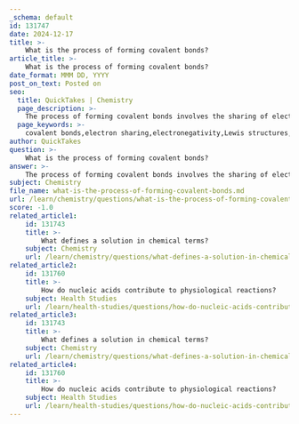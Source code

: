 ```yaml
---
_schema: default
id: 131747
date: 2024-12-17
title: >-
    What is the process of forming covalent bonds?
article_title: >-
    What is the process of forming covalent bonds?
date_format: MMM DD, YYYY
post_on_text: Posted on
seo:
  title: QuickTakes | Chemistry
  page_description: >-
    The process of forming covalent bonds involves the sharing of electron pairs between nonmetal atoms to achieve stable electronic configurations, typically resembling those of noble gases.
  page_keywords: >-
    covalent bonds,electron sharing,electronegativity,Lewis structures,octet rule,single covalent bonds,double covalent bonds,triple covalent bonds,energy considerations,nonmetal atoms
author: QuickTakes
question: >-
    What is the process of forming covalent bonds?
answer: >-
    The process of forming covalent bonds involves the sharing of electron pairs between two nonmetal atoms, allowing each atom to achieve a more stable electronic configuration, typically resembling that of the nearest noble gas. Here’s a detailed overview of the process:\n\n1. **Electron Sharing**: Covalent bonds are formed when two atoms share one or more pairs of electrons. For instance, in the hydrogen molecule (H₂), two hydrogen atoms each contribute one electron, resulting in a shared pair that forms a covalent bond. This sharing allows each hydrogen atom to attain a stable electron configuration, similar to helium, with two electrons in its outer shell.\n\n2. **Electronegativity**: The formation of covalent bonds typically occurs between atoms with similar electronegativities. When the difference in electronegativity between the two atoms is small, they are more likely to share electrons rather than transfer them completely, as seen in ionic bonds. For example, in the hydrogen fluoride (HF) molecule, the difference in electronegativity between hydrogen and fluorine leads to a polar covalent bond, where the shared electrons are drawn closer to the more electronegative fluorine atom.\n\n3. **Lewis Structures**: To visualize covalent bonding, Lewis structures can be used. These diagrams represent the valence electrons of atoms and show how they are shared in bonds. For example, in a Lewis structure for H₂, each hydrogen atom is depicted with a dot representing its single electron, and a line (or dash) between them indicates the shared pair of electrons forming the covalent bond.\n\n4. **Octet Rule**: Many atoms tend to form covalent bonds to achieve a full outer shell of electrons, often following the octet rule, which states that atoms are most stable when they have eight electrons in their valence shell. For example, oxygen typically forms two covalent bonds to complete its octet, as seen in water (H₂O), where each hydrogen atom shares its single electron with oxygen.\n\n5. **Types of Covalent Bonds**: Covalent bonds can be classified based on the number of shared electron pairs:\n   - **Single Covalent Bonds**: Involves one pair of shared electrons (e.g., H₂).\n   - **Double Covalent Bonds**: Involves two pairs of shared electrons (e.g., O₂).\n   - **Triple Covalent Bonds**: Involves three pairs of shared electrons (e.g., N₂).\n\n6. **Energy Considerations**: The formation of covalent bonds is generally an exothermic process, meaning it releases energy. When atoms come together to form a bond, the potential energy of the system decreases, leading to a more stable arrangement.\n\nIn summary, covalent bonds are formed through the sharing of electrons between nonmetal atoms, driven by the desire to achieve stable electron configurations. This process is fundamental to the structure and function of many molecules in chemistry and biology.
subject: Chemistry
file_name: what-is-the-process-of-forming-covalent-bonds.md
url: /learn/chemistry/questions/what-is-the-process-of-forming-covalent-bonds
score: -1.0
related_article1:
    id: 131743
    title: >-
        What defines a solution in chemical terms?
    subject: Chemistry
    url: /learn/chemistry/questions/what-defines-a-solution-in-chemical-terms
related_article2:
    id: 131760
    title: >-
        How do nucleic acids contribute to physiological reactions?
    subject: Health Studies
    url: /learn/health-studies/questions/how-do-nucleic-acids-contribute-to-physiological-reactions
related_article3:
    id: 131743
    title: >-
        What defines a solution in chemical terms?
    subject: Chemistry
    url: /learn/chemistry/questions/what-defines-a-solution-in-chemical-terms
related_article4:
    id: 131760
    title: >-
        How do nucleic acids contribute to physiological reactions?
    subject: Health Studies
    url: /learn/health-studies/questions/how-do-nucleic-acids-contribute-to-physiological-reactions
---
```


&nbsp;